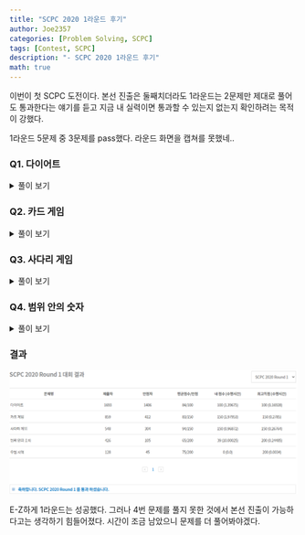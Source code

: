 ```yaml
---
title: "SCPC 2020 1라운드 후기"
author: Joe2357
categories: [Problem Solving, SCPC]
tags: [Contest, SCPC]
description: "- SCPC 2020 1라운드 후기"
math: true
---
```


이번이 첫 SCPC 도전이다. 본선 진출은 둘째치더라도 1라운드는 2문제만 제대로 풀어도 통과한다는 얘기를 듣고 지금 내 실력이면 통과할 수 있는지 없는지 확인하려는 목적이 강했다.

1라운드 5문제 중 3문제를 pass했다. 라운드 화면을 캡쳐를 못했네..

### Q1. 다이어트

<details markdown="1"><summary>풀이 보기</summary>

> 시도 횟수 : 1 / 10  
> 점수 : Pass ( 100 / 100, 1.39675 )

#### 풀이

간단한 정렬 문제이다. $K$개의 메뉴를 각각 1개씩 골라 그것을 먹을 때, **최대의 칼로리의 값의 최솟값**을 찾아야 하는 문제이다.

우선 최솟값을 찾아야하므로, 고를 수 있는 $N$개의 메뉴 중 $K+1$번째 이상의 칼로리를 가진 메뉴는 고려대상에서 제외할 수 있다.

메뉴의 집합을 추려내었으면, 그것을 조합하여 최대 칼로리의 합이 최소가 나올 수 있는 경우를 추려내야한다. 나는 양 끝점에서 시작해서 전체를 순회하는 방법을 택했다. 순회하면서 최댓값을 찾아내면, 그것이 가능한 칼로리의 최대 합 중 최소이다.

#### 소스코드

```cpp
#include <iostream>
#include <vector>
#include <algorithm>

using namespace std;

int Answer;

int main(int argc, char** argv) {
    int T, test_case;

    cin >> T;
    for (test_case = 0; test_case < T; test_case++) {

        Answer = 0;
        int n, k;
        cin >> n >> k;
        vector<int> arr_1, arr_2;
        for (int i = 0; i < n; i++) {
            int temp;
            cin >> temp;
            arr_1.push_back(temp);
        }
        for (int i = 0; i < n; i++) {
            int temp;
            cin >> temp;
            arr_2.push_back(temp);
        }

        sort(arr_1.begin(), arr_1.end());
        sort(arr_2.begin(), arr_2.end());

        Answer = arr_1[0] + arr_2[k - 1];

        for (int i = 0; i < k; i++)
            Answer = max(arr_1[i] + arr_2[k - i - 1], Answer);

        cout << "Case #" << test_case + 1 << endl;
        cout << Answer << endl;
    }

    return 0;
}
```

</details>

### Q2. 카드 게임

<details markdown="1"><summary>풀이 보기</summary>

> 시도 횟수 : 7 / 10  
> 점수 : Pass ( 150 / 150, 1.97953 )

#### 풀이

전형적인 게임 이론 문제이다. 각 상황에서의 1번 상황을 최대로 만들 수 있는 경우를 찾고, 아니라면 2번 상황이라고 기록하면서 **최대한 1번 상황을 만들 방법**을 찾아가야한다.

특정 상황에서의 결과를 기록하기 위해 dp를 사용한다. 배열은 3가지 값 중 하나를 가지도록 조정하였다.

- $0$ : 아직 정의되지 않은 부분
- $1$ : 1번 상황 ( $A$가 이길 수 있는 경우 )
- $2$ : 2번 상황 ( $A$가 어떠한 방법으로도 이길 수 없는 경우 )

testcase마다 모든 칸을 $0$으로 설정하여 정의되지 않은 상태로 바꿔두어야 한다. 카드가 아예 없는 경우는 1번 상황이므로 $1$을 기록하여둔다.

이후 각 카드 더미에서 가져갈 수 있는 카드의 위치까지를 찾는다. 누적합 ( $\text{sum}_a$, $\text{sum}_b$ ) 으로 $k$보다 작거나 같아지는 경우를 찾고, 그때의 index ($a,b$) 를 기록한다. 플레이어는 2개의 카드 더미에서, 각각 ( $a$개, $b$개 ) 의 카드를 가져갈 수 있다.

각 플레이어의 입장에서, 상대에게 2번 경우를 선택할 수 밖에 없는 경우로 전달해줄 수 있다면 항상 승리할 수 있다. 만약 아니라면, 상대가 자신이 승리하기 위한 1번 상황을 따라가기 때문이다. 따라서 **현재 상황에서 어떠한 방법을 써도 2번 경우로 도달한다면** $1$, 아니라면 $2$를 기록하여야 한다.

이 방법만을 이용하여 dp배열을 모두 채우면 최대 $3001\times 3001$칸의 연산을 수행한다. 각 칸은 ($a,b$) 만큼의 경우의 수를 또 계산하므로 <u>시간초과</u>가 일어난다. 이를 해결하기 위해 1가지 조건을 더 붙인다.

- 2번 상황에 도달하였다면, 이 상황을 제작할 수 있는 경우에는 그 플레이어가 **항상 승리할 방법이 존재한다**.

따라서 2번 경우를 기록하였다면, 그곳에 도달할 수 있는 모든 칸에는 미리 $1$을 기록하여 연산횟수를 줄인다.

#### 소스코드

```cpp
#include <iostream>
#include <vector>
#include <algorithm>
#define MAX_INDEX 3000

using namespace std;

int result[MAX_INDEX + 1][MAX_INDEX + 1];
int Answer;

int main(int argc, char** argv) {
    int T, test_case;
    cin >> T;
    for (test_case = 0; test_case < T; test_case++) {

        Answer = 0;
        fill(&result[0][0], &result[MAX_INDEX][MAX_INDEX + 1], 0);
        result[0][0] = 1;

        int n, k;
        cin >> n >> k;

        int a = 0, b = 0;
        int sum_a = 0, sum_b = 0;

        vector<int> arr_1, arr_2;
        for (int i = 0; i < n; i++) {
            int temp;
            cin >> temp;
            arr_1.push_back(temp);
        }
        for (int i = 0; i < n; i++) {
            int temp;
            cin >> temp;
            arr_2.push_back(temp);
        }

        for (int i = 0; i <= n; i++) {
            if (i > 0) {
                sum_a += arr_1[i - 1];
                while (sum_a > k)
                    sum_a -= arr_1[a++];
            }
            sum_b = 0, b = 0;
            for (int j = 0; j <= n; j++) {
                if (j > 0) {
                    sum_b += arr_2[j - 1];
                    while (sum_b > k)
                        sum_b -= arr_2[b++];
                }
                if (result[i][j] > 0) { // if already got result
                    Answer += (result[i][j] % 2);
                }
                else {
                    bool ret = false;
                    for (int c = a; c <= i && !ret; c++)
                        ret = (result[c][j] == 2);
                    for (int c = b; c <= j & !ret; c++)
                        ret = (result[i][c] == 2);
                    if (ret)
                        result[i][j] = 1, Answer++;
                    else {
                        result[i][j] = 2;
                        int sum = 0;
                        for (int c = i + 1; c <= n && sum + arr_1[c - 1] <= k; c++) {
                            sum += arr_1[c - 1];
                            result[c][j] = 1;
                        }
                        sum = 0;
                        for (int c = j + 1; c <= n && sum + arr_2[c - 1] <= k; c++) {
                            sum += arr_2[c - 1];
                            result[i][c] = 1;
                        }
                    }
                }
            }
        }

        cout << "Case #" << test_case + 1 << endl;
        cout << Answer << " " << (n + 1)*(n + 1) - Answer << endl;
    }

    return 0;
}
```

</details>

### Q3. 사다리 게임

<details markdown="1"><summary>풀이 보기</summary>

> 시도 횟수 : 4 / 10  
> 점수 : Pass ( 150 / 150, 0.96872 )

#### 풀이

$m$개의 쿼리를 통해 주어진 경로로 가기 위해 부숴야 하는 길의 최솟값을 찾는 문제이다. 직관적으로 BFS로 풀면 답이 나온다. 하지만 10만개의 쿼리를 시간 내에 소화하기란 불가능이다.

쿼리를 통해 답을 도출하는 방법 중, 시간에 큰 제약이 있는 경우 사용하는 방법이 있다. **배열에 정답을 모두 기록하고 하나씩 꺼내 사용하는 방법**. 이 문제는 dp를 이용해서 모든 경로에 대한 답을 구해놓은 다음, 쿼리마다 $O(1)$을 이용하여 답을 출력하는 문제였다. 우선 dp배열을 하나 정의하자.

>  `matrix[i][j]` : $i$번째 세로줄부터 $j$번째 세로줄까지 가기 위해 부숴야하는 길의 최솟값

이 배열을 이용하여 $k$개의 길에 대한 연산을 모두 마치면, 쿼리의 답을 도출할 수 있는 배열을 만들 수 있다.

배열에서는 아래와 같은 규칙을 이용한다.

- 처음의 모든 matrix값은 $-1$이다
- 자신으로 가는 경로의 초기값은 $0$이다

- $a$ -> $b$의 경로 $k$가 주어지면, 아래와 같은 경우로 나누어 계산한다. **가능한 방법 중 최소의 값을 고른다**
  - `matrix[a][b]`는 `matrix[a][a]`에서 $k$를 통해 이동하는 방법이 있고, 기존의 `matrix[a][b]` 방법에서 $k$ 경로를 부수는 방법이 있다
  - `matrix[b][a]`도 위와 같은 방법으로 계산할 수 있다
  - $a$ 또는 $b$가 아닌 지점에서 $a$ 또는 $b$ 지점으로 움직이는 경우인 `matrix[I][a]`, `matrix[I][b]`인 경우에는 각각 길을 부수고 진행할 것인지, 그 길을 사용할 것인지를 선택할 수 있다

다른 사람들의 후기에서도 기본적으로 dp를 이용하는 방법이 정해인 듯 하다.

#### 소스코드

```cpp
#include <iostream>
#include <vector>
#include <algorithm>
#include <queue>
#define INF 987654321
#define MAX_INDEX 1500

using namespace std;

typedef struct Current {
    int pos;
    int cur;
    int count;
} CR;
typedef struct Line {
    int start, end;
} LN;

struct cmp {
    bool operator()(CR a, CR b) {
        return a.count > b.count;
    }
};

int matrix[MAX_INDEX + 1][MAX_INDEX + 1]; // from i to j -> need to break dp line
int Answer;

int main(int argc, char** argv) {
    int T, test_case;

    cin >> T;
    for (test_case = 0; test_case < T; test_case++) {

        Answer = 0;
        int n, k, m;
        cin >> n >> k >> m;

        fill(&matrix[0][0], &matrix[MAX_INDEX][MAX_INDEX + 1], -1);
        for (int i = 1; i <= n; i++)
            matrix[i][i] = 0;

        for (int i = 0; i < k; i++) {
            int a, b;
            cin >> a >> b;

            /* --------------------------------------------------------------------- */
            int temp1 = matrix[a][a], temp2 = matrix[a][b];

            if (temp2 == -1) {
                matrix[a][b] = matrix[a][a]++;
            }
            else {
                matrix[a][b] = min(temp1, temp2 + 1);
                matrix[a][a] = min(temp1 + 1, temp2);
            }

            temp1 = matrix[b][b], temp2 = matrix[b][a];

            if (temp2 == -1) {
                matrix[b][a] = matrix[b][b]++;
            }
            else {
                matrix[b][a] = min(temp1, temp2 + 1);
                matrix[b][b] = min(temp1 + 1, temp2);
            }

            /* --------------------------------------------------------------------- */

            for (int I = 1; I <= n; I++) {
                if (I != a && I != b) {

                    temp1 = matrix[I][a], temp2 = matrix[I][b];

                    if (temp1 != -1) {
                        if (temp2 == -1) {
                            matrix[I][b] = matrix[I][a]++;
                        }
                        else {
                            matrix[I][b] = min(matrix[I][b] + 1, temp1);
                        }
                    }

                    if (temp2 != -1) {
                        if (temp1 == -1) {
                            matrix[I][a] = matrix[I][b]++;
                        }
                        else {
                            matrix[I][a] = min(matrix[I][a] + 1, temp2);
                        }
                    }
                }
            }
        }

        for (; m > 0; m--) {
            int a, b;
            cin >> a >> b;
            Answer += matrix[a][b];
        }

        cout << "Case #" << test_case + 1 << endl;
        cout << Answer << endl;
    }

    return 0;
}
```

</details>

### Q4. 범위 안의 숫자

<details markdown="1"><summary>풀이 보기</summary>

> 시도 횟수 : 10 / 10  
> 점수 : ( 39 / 200, TLE )

#### 풀이

pass받지는 못한 문제이다. 최적화 방법이 생각나지 않아서, 그냥 문제에서 제시하는 조건을 브루트포스를 이용하여 모든 경우를 계산하고 답을 출력하였다.

1번 testcase인 $n≤1000$에서는 작동하지만, $n≤50000$의 범위에서는 제시간안에 절대로 작동할 수 없는 방법이다.

정해를 찾아보니 세그먼트 트리를 이용한다는 듯하다. 예상은 했지만 사용 방법을 몰라 반포기한 감이 없지않은 것 같다.

#### 소스코드

```cpp
#include <iostream>
#include <vector>
#include <algorithm>
#include <queue>
#define MAX_INDEX 50000

using namespace std;

int arr[MAX_INDEX];
int temp_arr[MAX_INDEX];
int Answer;

int main(int argc, char** argv) {
    int T, test_case;
    cin >> T;
    for (test_case = 0; test_case < T; test_case++) {

        Answer = 0;

        int n, k, m;
        cin >> n >> k >> m;

        char str[MAX_INDEX + 1] = { 0 };
        cin >> str;

        int temp = 0, digit = 1;
        for (int i = 0; i < k; i++)
            temp *= 10, temp += (str[i] - '0'), digit *= 10;
        arr[0] = temp;
        digit /= 10;
        int top = 1;
        for (int i = k; str[i] != '\0'; i++) {
            temp %= digit, temp *= 10, temp += (str[i] - '0');
            arr[top++] = temp;
        }

        for (int i = 0; str[i]; i++) {
            if (str[i] != '1') {
                // copy array
                for (int a = 0; a < top; a++)
                    temp_arr[a] = arr[a];
                int getdigit = digit;
                for (int a = i; a > i - k && a >= 0; a--) {
                    int quote = temp_arr[a] / getdigit / 10,
                        remainder = temp_arr[a] % getdigit;
                    temp_arr[a] = quote * getdigit * 10 + getdigit + remainder;
                    getdigit /= 10;
                }

                sort(temp_arr, temp_arr + top);
                int start = 0, end = 0;
                while (start < top && end < top) {
                    while (end < top && temp_arr[end] <= temp_arr[start] + m)
                        end++;
                    Answer = max(Answer, end - start);
                    start++;
                }
            }
        }

        sort(arr, arr + top);
        int start = 0, end = 0;
        while (start < top && end < top) {
            while (end < top && temp_arr[end] <= temp_arr[start] + m)
                end++;
            Answer = max(Answer, end - start);
            start++;
        }

        cout << "Case #" << test_case + 1 << endl;
        cout << Answer << endl;
    }

    return 0;
}
```

</details>

### 결과

![scpc 1round](https://github.com/Joe2357/Joe2357.github.io/blob/main/assets/img/post/review/scpc/2020/scpc_1.png?raw=true)

E-Z하게 1라운드는 성공했다. 그러나 4번 문제를 풀지 못한 것에서 본선 진출이 가능하다고는 생각하기 힘들어졌다. 시간이 조금 남았으니 문제를 더 풀어봐야겠다.

